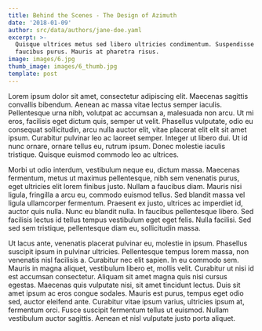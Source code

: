 ```yaml
---
title: Behind the Scenes - The Design of Azimuth
date: '2018-01-09'
author: src/data/authors/jane-doe.yaml
excerpt: >-
  Quisque ultrices metus sed libero ultricies condimentum. Suspendisse ut
  faucibus purus. Mauris at pharetra risus.
image: images/6.jpg
thumb_image: images/6_thumb.jpg
template: post
---
```


Lorem ipsum dolor sit amet, consectetur adipiscing elit. Maecenas sagittis convallis bibendum. Aenean ac massa vitae lectus semper iaculis. Pellentesque urna nibh, volutpat ac accumsan a, malesuada non arcu. Ut mi eros, facilisis eget dictum quis, semper ut velit. Phasellus vulputate, odio eu consequat sollicitudin, arcu nulla auctor elit, vitae placerat elit elit sit amet ipsum. Curabitur pulvinar leo ac laoreet semper. Integer ut libero dui. Ut id nunc ornare, ornare tellus eu, rutrum ipsum. Donec molestie iaculis tristique. Quisque euismod commodo leo ac ultrices.

Morbi ut odio interdum, vestibulum neque eu, dictum massa. Maecenas fermentum, metus ut maximus pellentesque, nibh sem venenatis purus, eget ultricies elit lorem finibus justo. Nullam a faucibus diam. Mauris nisi ligula, fringilla a arcu eu, commodo euismod tellus. Sed blandit massa vel ligula ullamcorper fermentum. Praesent ex justo, ultrices ac imperdiet id, auctor quis nulla. Nunc eu blandit nulla. In faucibus pellentesque libero. Sed facilisis lectus id tellus tempus vestibulum eget eget felis. Nulla facilisi. Sed sed sem tristique, pellentesque diam eu, sollicitudin massa.

Ut lacus ante, venenatis placerat pulvinar eu, molestie in ipsum. Phasellus suscipit ipsum in pulvinar ultricies. Pellentesque tempus lorem massa, non venenatis nisl facilisis a. Curabitur nec elit sapien. In eu commodo sem. Mauris in magna aliquet, vestibulum libero et, mollis velit. Curabitur ut nisi id est accumsan consectetur. Aliquam sit amet magna quis nisi cursus egestas. Maecenas quis vulputate nisi, sit amet tincidunt lectus. Duis sit amet ipsum ac eros congue sodales. Mauris est purus, tempus eget odio sed, auctor eleifend ante. Curabitur vitae ipsum varius, ultricies ipsum at, fermentum orci. Fusce suscipit fermentum tellus ut euismod. Nullam vestibulum auctor sagittis. Aenean et nisl vulputate justo porta aliquet.
